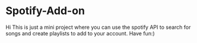 # Spotify-Add-on

Hi 
This is just a mini project where you can use the spotify API to search for songs and create playlists to add to your account. Have fun:)
